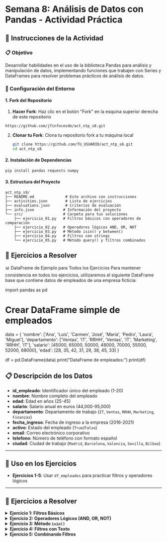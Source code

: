 # Semana 8: Análisis de Datos con Pandas - Actividad Práctica

## 🎯 Instrucciones de la Actividad

### 📋 Objetivo
Desarrollar habilidades en el uso de la biblioteca Pandas para análisis y manipulación de datos, implementando funciones que trabajen con Series y DataFrames para resolver problemas prácticos de análisis de datos.

### 🔧 Configuración del Entorno

#### 1. Fork del Repositorio
1. **Hacer Fork**: Haz clic en el botón "Fork" en la esquina superior derecha de este repositorio

```
https://github.com/jfinfocesde/act_ntp_s8.git
```  
2. **Clonar tu Fork**: Clona tu repositorio fork a tu máquina local
   ```bash
   git clone https://github.com/TU_USUARIO/act_ntp_s8.git
   cd act_ntp_s8
   ```

#### 2. Instalación de Dependencias
```bash
pip install pandas requests numpy
```

#### 3. Estructura del Proyecto
```
act_ntp_s9/
├── README.md              # Este archivo con instrucciones
├── activities.json        # Lista de ejercicios
├── evaluations.json       # Criterios de evaluación
├── info.json             # Información del proyecto
└── src/                  # Carpeta para tus soluciones
    ├── ejercicio_01.py   # Filtros básicos con operadores de comparación
    ├── ejercicio_02.py   # Operadores lógicos AND, OR, NOT
    ├── ejercicio_03.py   # Método isin() y between()
    ├── ejercicio_04.py   # Filtros con strings
    └── ejercicio_05.py   # Método query() y filtros combinados
```

## 🚀 Ejercicios a Resolver

📊 DataFrame de Ejemplo para Todos los Ejercicios
Para mantener consistencia en todos los ejercicios, utilizaremos el siguiente DataFrame base que contiene datos de empleados de una empresa ficticia:

import pandas as pd

# Crear DataFrame simple de empleados
data = {
    'nombre': ['Ana', 'Luis', 'Carmen', 'José', 'María', 'Pedro', 'Laura', 'Miguel'],
    'departamento': ['Ventas', 'IT', 'RRHH', 'Ventas', 'IT', 'Marketing', 'RRHH', 'IT'],
    'salario': [45000, 65000, 50000, 48000, 70000, 55000, 52000, 68000],
    'edad': [28, 35, 42, 31, 29, 38, 45, 33]
}

df = pd.DataFrame(data)
print("DataFrame de empleados:")
print(df)

## 📋 Descripción de los Datos

- **id_empleado**: Identificador único del empleado (1-20)
- **nombre**: Nombre completo del empleado
- **edad**: Edad en años (25-45)
- **salario**: Salario anual en euros (44,000-95,000)
- **departamento**: Departamento de trabajo (`IT`, `Ventas`, `RRHH`, `Marketing`, `Finanzas`)
- **fecha_ingreso**: Fecha de ingreso a la empresa (2016-2021)
- **activo**: Estado del empleado (`True`/`False`)
- **email**: Correo electrónico corporativo
- **telefono**: Número de teléfono con formato español
- **ciudad**: Ciudad de trabajo (`Madrid`, `Barcelona`, `Valencia`, `Sevilla`, `Bilbao`)

---

## 🎯 Uso en los Ejercicios

- **Ejercicios 1-5**: Usar `df_empleados` para practicar filtros y operadores lógicos

---

## 🚀 Ejercicios a Resolver

<details>
    <summary><strong>Ejercicio 1: Filtros Básicos</strong></summary>

    Realiza estos filtros simples:
    - Empleados con salario mayor a 50,000
    - Empleados menores de 35 años
    - Empleados del departamento 'IT'

    Implementa tu solución en: `src/ejercicio_01.py`
</details>

<details>
    <summary><strong>Ejercicio 2: Operadores Lógicos (AND, OR, NOT)</strong></summary>

    Combina condiciones con operadores lógicos:
    - Empleados de IT **Y** salario mayor a 60,000
    - Empleados de Ventas **O** mayores de 40 años
    - Empleados que **NO** son de Marketing

    Recuerda usar: `&` para AND, `|` para OR, `~` para NOT

    Implementa tu solución en: `src/ejercicio_02.py`
</details>

<details>
    <summary><strong>Ejercicio 3: Método <code>isin()</code></strong></summary>

    Usa `isin()` para filtrar múltiples valores:
    - Empleados de IT o Ventas
    - Empleados con edad de 28, 35 o 42 años

    > Pista: El método `isin()` acepta una lista de valores para comparar.

    Implementa tu solución en: `src/ejercicio_03.py`
</details>

<details>
    <summary><strong>Ejercicio 4: Filtros con Texto</strong></summary>

    Filtra usando métodos de string:
    - Empleados cuyos nombres empiezan con 'M'
    - Departamentos que contienen 'R'

    > Pista: Usa `.str.startswith()` y `.str.contains()` para filtros de texto.

    Implementa tu solución en: `src/ejercicio_04.py`
</details>

<details>
    <summary><strong>Ejercicio 5: Combinando Filtros</strong></summary>

    Combina diferentes tipos de filtros:
    - Empleados de IT con más de 30 años **Y** salario mayor a 60,000
    - Empleados cuyo nombre empieza con 'L' **O** son de RRHH

    > Desafío: Combina operadores lógicos con filtros de texto y numéricos.

    Implementa tu solución en: `src/ejercicio_05.py`
</details>
